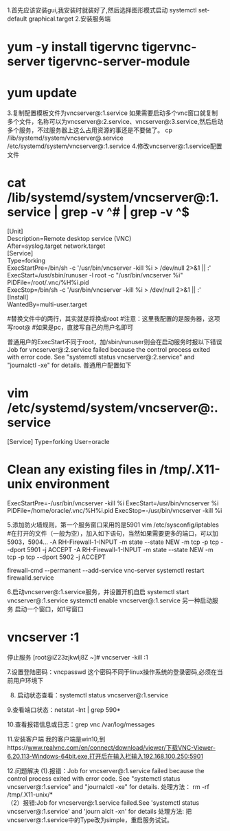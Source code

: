 
1.首先应该安装gui,我安装时就装好了,然后选择图形模式启动
  systemctl set-default graphical.target
2.安装服务端
  # yum -y install tigervnc tigervnc-server tigervnc-server-module
  # yum update
3.复制配置模板文件为vncserver@:1.service
  如果需要启动多个vnc窗口就复制多个文件，名称可以为vncserver@:2.service、vncserver@:3.service,然后启动多个服务，不过服务器上这么占用资源的事还是不要做了。
   cp /lib/systemd/system/vncserver@.service /etc/systemd/system/vncserver@:1.service
4.修改vncserver@:1.service配置文件

# cat /lib/systemd/system/vncserver\@\:1.service | grep -v ^# | grep -v ^$  
[Unit]  
Description=Remote desktop service (VNC)  
After=syslog.target network.target  
[Service]  
Type=forking  
ExecStartPre=/bin/sh -c '/usr/bin/vncserver -kill %i > /dev/null 2>&1 || :'  
ExecStart=/usr/sbin/runuser -l root -c "/usr/bin/vncserver %i"  
PIDFile=/root/.vnc/%H%i.pid  
ExecStop=/bin/sh -c '/usr/bin/vncserver -kill %i > /dev/null 2>&1 || :'  
[Install]  
WantedBy=multi-user.target

#替换文件中的两行，其实就是将<user>换成root
#注意：这里我配置的是服务器，这项写root@
#如果是pc，直接写自己的用户名即可

普通用户的ExecStart不同于root，加/sbin/runuser则会在启动服务时报以下错误
Job for vncserver@:2.service failed because the control process exited with error code. See "systemctl status vncserver@:2.service" and "journalctl -xe" for details.
普通用户配置如下
# vim /etc/systemd/system/vncserver@\:.service
[Service]
Type=forking
User=oracle
# Clean any existing files in /tmp/.X11-unix environment
ExecStartPre=-/usr/bin/vncserver -kill %i
ExecStart=/usr/bin/vncserver %i
PIDFile=/home/oracle/.vnc/%H%i.pid
ExecStop=-/usr/bin/vncserver -kill %i

5.添加防火墙规则，第一个服务窗口采用的是5901
vim /etc/sysconfig/iptables
#在打开的文件（一般为空），加入如下语句，当然如果需要更多的端口，可以加5903，5904...
-A RH-Firewall-1-INPUT -m state --state NEW -m tcp -p tcp --dport 5901 -j ACCEPT
-A RH-Firewall-1-INPUT -m state --state NEW -m tcp -p tcp --dport 5902 -j ACCEPT
 

firewall-cmd --permanent --add-service vnc-server
systemctl restart firewalld.service

6.启动vncserver@:1.service服务，并设置开机自启
systemctl start vncserver@:1.service 
systemctl enable vncserver@:1.service
另一种启动服务
启动一个窗口，如1号窗口
# vncserver :1

停止服务
[root@iZ23zjkwlj8Z ~]# vncserver -kill :1

7.设置登陆密码：vncpasswd
这个密码不同于linux操作系统的登录密码,必须在当前用户环境下

8. 启动状态查看：systemctl status vncserver@:1.service

 9.查看端口状态：netstat -lnt | grep 590*

 10.查看报错信息或日志：grep vnc /var/log/messages

11.安装客户端
我的客户端是win10,到https://www.realvnc.com/en/connect/download/viewer/下载VNC-Viewer-6.20.113-Windows-64bit.exe,打开后在输入栏输入192.168.100.250:5901


12.问题解决
(1).报错：Job for vncserver@:1.service failed because the control process exited with error code. See "systemctl status vncserver@:1.service" and "journalctl -xe" for details.
处理方法：
rm -rf /tmp/.X11-unix/*  
（2）报错:Job for vncserver@:1.service failed.See 'systemctl status vncserver@:1.service' and 'journ alclt -xn' for details
处理方法:
把vncserver@:1.service中的Type改为simple，重启服务试试。
